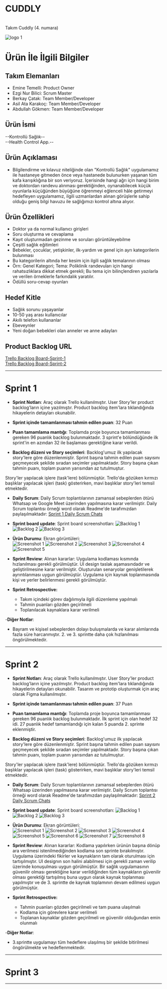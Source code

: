 # CUDDLY
<br>
Takım Cuddly (4. numara)

![logo 1](https://github.com/AzazelSensei/kontrollu_saglik/blob/master/ProjectManagement/SprintDocuments/cuddly.jpg)


# Ürün İle İlgili Bilgiler

## Takım Elemanları

- Emine Temelli: Product Owner
- Ezgi Nur Bilici: Scrum Master
- Berkay Çatak: Team Member/Developer
- Asil Ata Karakoç: Team Member/Developer
- Abdullah Gökmen: Team Member/Developer

## Ürün İsmi

--Kontrollü Sağlık--
<br>--Health Control App.--

## Ürün Açıklaması

- Bilgilendirme ve kılavuz niteliğinde olan "Kontrollü Sağlık" uygulamamız ile hastaneye gitmeden önce veya hastanede bulunurken yaşanan tüm kafa karışıklığına bir son veriyoruz. İçerisinde hangi ağrı için hangi birim ve doktordan randevu alınması gerektiğinden, oynanabilecek küçük oyunlarla küçüğünden büyüğüne öğrenmeyi eğlenceli hâle getirmeyi hedefleyen uygulamamız, ilgili uzmanlardan alınan görüşlerle sahip olduğu geniş bilgi havuzu ile sağlığımızı kontrol altına alıyor.

## Ürün Özellikleri

- Doktor ya da normal kullanıcı girişleri
- Soru oluşturma ve cevaplama
- Kayıt oluşturmadan gezinme ve soruları görüntüleyebilme
- Çeşitli sağlık eğitimleri
- Bebekler, çocuklar, yetişkinler, ilk-yardım ve genel için ayrı kategorilerin bulunması
- Bu kategorilerin altında her kesim için  ilgili sağlık temalarının olması
- Örn: Genel Kategori; Tema: Poliklinik randevuları için hangi rahatsızlıklara dikkat etmek gerekli; Bu tema için bilinçlendiren yazılarla ve verilen örneklerle farkındalık yaratılır.
- Ödüllü soru-cevap oyunları


## Hedef Kitle

- Sağlık sorunu yaşayanlar
- 10-50 yaş arası kullanıcılar
- Akıllı telefon kullananlar
- Ebeveynler
- Yeni doğan bebekleri olan anneler ve anne adayları


## Product Backlog URL

[Trello Backlog Board-Sprint-1](https://trello.com/b/bjUdVQZT/cuddly-1sprint) <br>
[Trello Backlog Board-Sprint-2](https://trello.com/b/yEiIiou0/cuddly-2sprint)

---

# Sprint 1

- **Sprint Notları**: Araç olarak Trello kullanılmıştır. User Story'ler product backlog'ların içine yazılmıştır. Product backlog item'lara tıklandığında hikayelerin detayları okunabilir.

- **Sprint içinde tamamlanması tahmin edilen puan**: 32 Puan

- **Puan tamamlama mantığı**: Toplamda proje boyunca tamamlanması gereken 96 puanlık backlog bulunmaktadır. 3 sprint'e bölündüğünde ilk sprint'in en azından 32 ile başlaması gerektiğine karar verildi.

- **Backlog düzeni ve Story seçimleri**: Backlog'umuz ilk yapılacak story'lere göre düzenlenmiştir. Sprint başına tahmin edilen puan sayısını geçmeyecek şekilde sıradan seçimler yapılmaktadır. Story başına çıkan tahmin puanı, toplam puanın yarısından az tutulmuştur. 

Story'ler yapılacak işlere (task'lere) bölünmüştür. Trello'da gözüken kırmızı başlıklar yapılacak işleri (task) gösterirken, mavi başlıklar story'leri temsil etmektedir.

- **Daily Scrum**: Daily Scrum toplantılarının zamansal sebeplerden ötürü Whatsap ve Google Meet üzerinden yapılmasına karar verilmiştir. Daily Scrum toplantısı örneği word olarak Readme'de tarafımızdan paylaşılmaktadır: [Sprint 1 Daily Scrum Chats](https://github.com/AzazelSensei/kontrollu_saglik/blob/master/ProjectManagement/SprintDocuments/DailyScrumMeetingNotesSprint1%20(4).docx)

- **Sprint board update**: Sprint board screenshotları: 
![Backlog 1](https://github.com/AzazelSensei/kontrollu_saglik/blob/master/ProjectManagement/SprintDocuments/backlog-1.png)
![Backlog 2](https://github.com/AzazelSensei/kontrollu_saglik/blob/master/ProjectManagement/SprintDocuments/backlog-2.png)
![Backlog 3](https://github.com/AzazelSensei/kontrollu_saglik/blob/master/ProjectManagement/SprintDocuments/backlog-3.png)



- **Ürün Durumu**: Ekran görüntüleri: <br>
![Screenshot 1](https://github.com/AzazelSensei/kontrollu_saglik/blob/master/ProjectManagement/SprintDocuments/Kontroll%C3%BCSa%C4%9Fl%C4%B1k-1.jpg)
![Screenshot 2](https://github.com/AzazelSensei/kontrollu_saglik/blob/master/ProjectManagement/SprintDocuments/Kontroll%C3%BCSa%C4%9Fl%C4%B1k-2.jpg)
![Screenshot 3](https://github.com/AzazelSensei/kontrollu_saglik/blob/master/ProjectManagement/SprintDocuments/Kontroll%C3%BCSa%C4%9Fl%C4%B1k-3.jpg)
![Screenshot 4](https://github.com/AzazelSensei/kontrollu_saglik/blob/master/ProjectManagement/SprintDocuments/Kontroll%C3%BCSa%C4%9Fl%C4%B1k-4.jpg)
![Screenshot 5](https://github.com/AzazelSensei/kontrollu_saglik/blob/master/ProjectManagement/SprintDocuments/Kontroll%C3%BCSa%C4%9Fl%C4%B1k-5.jpg)
  

- **Sprint Review**: 
Alınan kararlar: Uygulama kodlaması kısmında hızlanılması gerekli görülmüştür. UI design taslak aşamasındadır ve geliştirilmesine karar verilmiştir. Oluşturulan senaryolar genişletilerek ayrıntılanması uygun görülmüştür. Uygulama için kaynak toplanmasında kişi ve yerler belirlenmesi gerekli görülmüştür.

- **Sprint Retrospective:**
  - Takım içindeki görev dağılımıyla ilgili düzenleme yapılmalı
  - Tahmin puanları gözden geçirilmeli
  - Toplanılacak kaynaklara karar verilmeli
  
-**Diğer Notlar**:
- Bayram ve kişisel sebeplerden dolayı buluşmalarda ve karar alımlarında fazla süre harcanmıştır. 2. ve 3. sprintte daha çok hızlanılması öngörülmektedir.

---

# Sprint 2

- **Sprint Notları**: Araç olarak Trello kullanılmıştır. User Story'ler product backlog'ların içine yazılmıştır. Product backlog item'lara tıklandığında hikayelerin detayları okunabilir. Tasarım ve prototip oluşturmak için araç olarak Figma kullanılmıştır.

- **Sprint içinde tamamlanması tahmin edilen puan**: 37 Puan

- **Puan tamamlama mantığı**: Toplamda proje boyunca tamamlanması gereken 96 puanlık backlog bulunmaktadır. İlk sprint için olan hedef 32 idi. 27 puanlık hedef tamamlandığı için kalan 5 puanda 2. sprinte eklenmiştir.

- **Backlog düzeni ve Story seçimleri**: Backlog'umuz ilk yapılacak story'lere göre düzenlenmiştir. Sprint başına tahmin edilen puan sayısını geçmeyecek şekilde sıradan seçimler yapılmaktadır. Story başına çıkan tahmin puanı, toplam puanın yarısından az tutulmuştur. 

Story'ler yapılacak işlere (task'lere) bölünmüştür. Trello'da gözüken kırmızı başlıklar yapılacak işleri (task) gösterirken, mavi başlıklar story'leri temsil etmektedir.

- **Daily Scrum**: Daily Scrum toplantılarının zamansal sebeplerden ötürü Whatsap üzerinden yapılmasına karar verilmiştir. Daily Scrum toplantısı örneği word olarak Readme'de tarafımızdan paylaşılmaktadır: [Sprint 2 Daily Scrum Chats](https://github.com/AzazelSensei/kontrollu_saglik/blob/master/ProjectManagement/SprintDocuments/DailyScrumMeetingNotesSprint-2%20(1).docx)

- **Sprint board update**: Sprint board screenshotları: 
![Backlog 1](https://github.com/AzazelSensei/kontrollu_saglik/blob/master/ProjectManagement/SprintDocuments/1-trello-2.sprint.png)
![Backlog 2](https://github.com/AzazelSensei/kontrollu_saglik/blob/master/ProjectManagement/SprintDocuments/2-trello-2.sprint.png)
![Backlog 3](https://github.com/AzazelSensei/kontrollu_saglik/blob/master/ProjectManagement/SprintDocuments/3-trello-2.sprint.png)

- **Ürün Durumu**: Ekran görüntüleri: <br>
![Screenshot 1 ](https://github.com/AzazelSensei/kontrollu_saglik/blob/master/ProjectManagement/SprintDocuments/1-2.Sprint-Kontroll%C3%BC_Sa%C4%9Fl%C4%B1k.png)
![Screenshot 2 ](https://github.com/AzazelSensei/kontrollu_saglik/blob/master/ProjectManagement/SprintDocuments/2-2.Sprint-Kontroll%C3%BC_Sa%C4%9Fl%C4%B1k.png)
![Screenshot 3 ](https://github.com/AzazelSensei/kontrollu_saglik/blob/master/ProjectManagement/SprintDocuments/3-2.Sprint-Kontroll%C3%BC_Sa%C4%9Fl%C4%B1k.png)
![Screenshot 4 ](https://github.com/AzazelSensei/kontrollu_saglik/blob/master/ProjectManagement/SprintDocuments/4-2.Sprint-Kontroll%C3%BC_Sa%C4%9Fl%C4%B1k.png)
![Screenshot 5 ](https://github.com/AzazelSensei/kontrollu_saglik/blob/master/ProjectManagement/SprintDocuments/5-2.Sprint-Kontroll%C3%BC_Sa%C4%9Fl%C4%B1k.png)
![Screenshot 6 ](https://github.com/AzazelSensei/kontrollu_saglik/blob/master/ProjectManagement/SprintDocuments/6-2.Sprint-Kontroll%C3%BC_Sa%C4%9Fl%C4%B1k.png)
![Screenshot 7 ](https://github.com/AzazelSensei/kontrollu_saglik/blob/master/ProjectManagement/SprintDocuments/7-2.Sprint-Kontroll%C3%BC_Sa%C4%9Fl%C4%B1k.png)
![Screenshot 8 ](https://github.com/AzazelSensei/kontrollu_saglik/blob/master/ProjectManagement/SprintDocuments/8-2.Sprint-Kontroll%C3%BC_Sa%C4%9Fl%C4%B1k.png)

- **Sprint Review**: 
Alınan kararlar: Kodlama yapılırken ürünün başına dönüp ara verilmesi istenilmediğinden kodlama son sprinte bırakılmıştır. Uygulama üzerindeki fikirler ve kaynakların tam olarak oturulması için tartışılmıştır. UI designın son halini alabilmesi için gerekli zaman verilip üzerinde konuşulması uygun görülmüştür. Bir sağlık uygulamasının güvenilir olması gerektiğine karar verildiğinden tüm kaynakların güvenilir olması gerektiği tartışılmış buna uygun olarak kaynak toplanması yapılmıştır ve de 3. sprintte de kaynak toplamının devam edilmesi uygun görülmüştür.

- **Sprint Retrospective:**
  - Tahmin puanları gözden geçirilmeli ve tam puana ulaşılmalı
  - Kodlama için görevlere karar verilmeli
  - Toplanan kaynaklar gözden geçirilmeli ve güvenilir olduğundan emin olunmalı
  
-**Diğer Notlar**:
- 3.sprintte uygulamayı tüm hedeflere ulaşılmış bir şekilde bitirilmesi öngörülmekte ve hedeflenmektedir.

---

# Sprint 3

---
